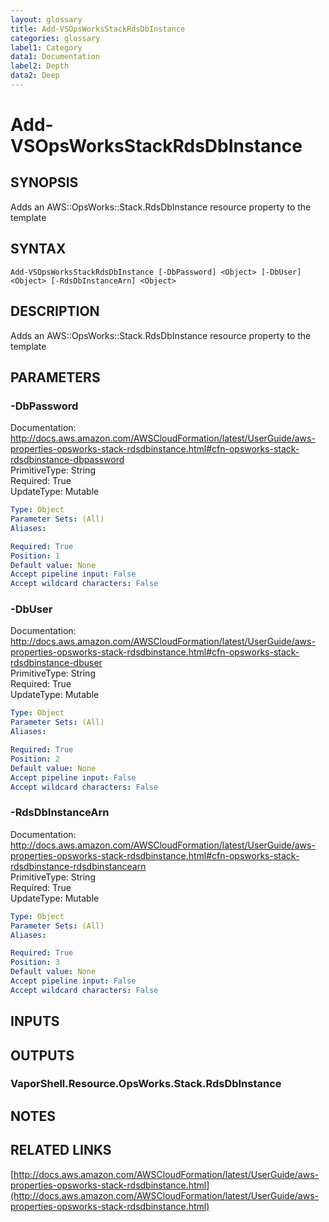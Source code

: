 ```yaml
---
layout: glossary
title: Add-VSOpsWorksStackRdsDbInstance
categories: glossary
label1: Category
data1: Documentation
label2: Depth
data2: Deep
---
```


# Add-VSOpsWorksStackRdsDbInstance

## SYNOPSIS
Adds an AWS::OpsWorks::Stack.RdsDbInstance resource property to the template

## SYNTAX

```
Add-VSOpsWorksStackRdsDbInstance [-DbPassword] <Object> [-DbUser] <Object> [-RdsDbInstanceArn] <Object>
```

## DESCRIPTION
Adds an AWS::OpsWorks::Stack.RdsDbInstance resource property to the template

## PARAMETERS

### -DbPassword
Documentation: http://docs.aws.amazon.com/AWSCloudFormation/latest/UserGuide/aws-properties-opsworks-stack-rdsdbinstance.html#cfn-opsworks-stack-rdsdbinstance-dbpassword    
PrimitiveType: String    
Required: True    
UpdateType: Mutable

```yaml
Type: Object
Parameter Sets: (All)
Aliases: 

Required: True
Position: 1
Default value: None
Accept pipeline input: False
Accept wildcard characters: False
```

### -DbUser
Documentation: http://docs.aws.amazon.com/AWSCloudFormation/latest/UserGuide/aws-properties-opsworks-stack-rdsdbinstance.html#cfn-opsworks-stack-rdsdbinstance-dbuser    
PrimitiveType: String    
Required: True    
UpdateType: Mutable

```yaml
Type: Object
Parameter Sets: (All)
Aliases: 

Required: True
Position: 2
Default value: None
Accept pipeline input: False
Accept wildcard characters: False
```

### -RdsDbInstanceArn
Documentation: http://docs.aws.amazon.com/AWSCloudFormation/latest/UserGuide/aws-properties-opsworks-stack-rdsdbinstance.html#cfn-opsworks-stack-rdsdbinstance-rdsdbinstancearn    
PrimitiveType: String    
Required: True    
UpdateType: Mutable

```yaml
Type: Object
Parameter Sets: (All)
Aliases: 

Required: True
Position: 3
Default value: None
Accept pipeline input: False
Accept wildcard characters: False
```

## INPUTS

## OUTPUTS

### VaporShell.Resource.OpsWorks.Stack.RdsDbInstance

## NOTES

## RELATED LINKS

[http://docs.aws.amazon.com/AWSCloudFormation/latest/UserGuide/aws-properties-opsworks-stack-rdsdbinstance.html](http://docs.aws.amazon.com/AWSCloudFormation/latest/UserGuide/aws-properties-opsworks-stack-rdsdbinstance.html)

